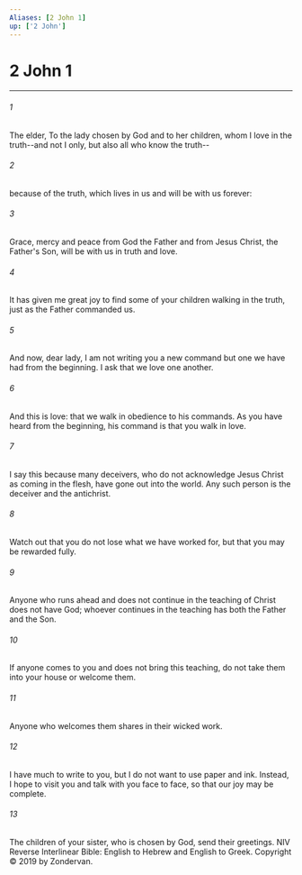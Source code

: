 ```yaml
---
Aliases: [2 John 1]
up: ['2 John']
---
```

# 2 John 1

***


###### 1 
The elder, To the lady chosen by God and to her children, whom I love in the truth--and not I only, but also all who know the truth-- 

###### 2 
because of the truth, which lives in us and will be with us forever: 

###### 3 
Grace, mercy and peace from God the Father and from Jesus Christ, the Father's Son, will be with us in truth and love. 

###### 4 
It has given me great joy to find some of your children walking in the truth, just as the Father commanded us. 

###### 5 
And now, dear lady, I am not writing you a new command but one we have had from the beginning. I ask that we love one another. 

###### 6 
And this is love: that we walk in obedience to his commands. As you have heard from the beginning, his command is that you walk in love. 

###### 7 
I say this because many deceivers, who do not acknowledge Jesus Christ as coming in the flesh, have gone out into the world. Any such person is the deceiver and the antichrist. 

###### 8 
Watch out that you do not lose what we have worked for, but that you may be rewarded fully. 

###### 9 
Anyone who runs ahead and does not continue in the teaching of Christ does not have God; whoever continues in the teaching has both the Father and the Son. 

###### 10 
If anyone comes to you and does not bring this teaching, do not take them into your house or welcome them. 

###### 11 
Anyone who welcomes them shares in their wicked work. 

###### 12 
I have much to write to you, but I do not want to use paper and ink. Instead, I hope to visit you and talk with you face to face, so that our joy may be complete. 

###### 13 
The children of your sister, who is chosen by God, send their greetings. NIV Reverse Interlinear Bible: English to Hebrew and English to Greek. Copyright © 2019 by Zondervan.
